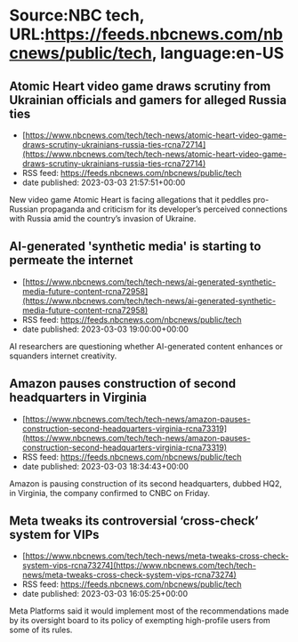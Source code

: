 # Source:NBC tech, URL:https://feeds.nbcnews.com/nbcnews/public/tech, language:en-US

## Atomic Heart video game draws scrutiny from Ukrainian officials and gamers for alleged Russia ties
 - [https://www.nbcnews.com/tech/tech-news/atomic-heart-video-game-draws-scrutiny-ukrainians-russia-ties-rcna72714](https://www.nbcnews.com/tech/tech-news/atomic-heart-video-game-draws-scrutiny-ukrainians-russia-ties-rcna72714)
 - RSS feed: https://feeds.nbcnews.com/nbcnews/public/tech
 - date published: 2023-03-03 21:57:51+00:00

New video game Atomic Heart is facing allegations that it peddles pro-Russian propaganda and criticism for its developer’s perceived connections with Russia amid the country’s invasion of Ukraine.

## AI-generated 'synthetic media' is starting to permeate the internet
 - [https://www.nbcnews.com/tech/tech-news/ai-generated-synthetic-media-future-content-rcna72958](https://www.nbcnews.com/tech/tech-news/ai-generated-synthetic-media-future-content-rcna72958)
 - RSS feed: https://feeds.nbcnews.com/nbcnews/public/tech
 - date published: 2023-03-03 19:00:00+00:00

AI researchers are questioning whether AI-generated content enhances or squanders internet creativity.

## Amazon pauses construction of second headquarters in Virginia
 - [https://www.nbcnews.com/tech/tech-news/amazon-pauses-construction-second-headquarters-virginia-rcna73319](https://www.nbcnews.com/tech/tech-news/amazon-pauses-construction-second-headquarters-virginia-rcna73319)
 - RSS feed: https://feeds.nbcnews.com/nbcnews/public/tech
 - date published: 2023-03-03 18:34:43+00:00

Amazon is pausing construction of its second headquarters, dubbed HQ2, in Virginia, the company confirmed to CNBC on Friday.

## Meta tweaks its controversial ‘cross-check’ system for VIPs
 - [https://www.nbcnews.com/tech/tech-news/meta-tweaks-cross-check-system-vips-rcna73274](https://www.nbcnews.com/tech/tech-news/meta-tweaks-cross-check-system-vips-rcna73274)
 - RSS feed: https://feeds.nbcnews.com/nbcnews/public/tech
 - date published: 2023-03-03 16:05:25+00:00

Meta Platforms said it would implement most of the recommendations made by its oversight board to its policy of exempting high-profile users from some of its rules.

